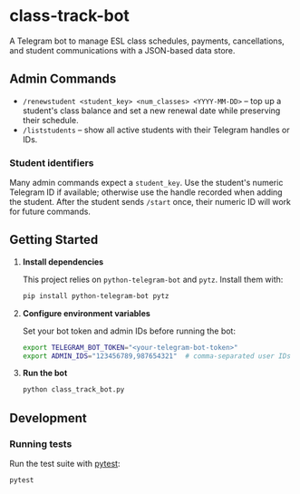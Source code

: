 # class-track-bot
A Telegram bot to manage ESL class schedules, payments, cancellations, and student communications with a JSON-based data store.

## Admin Commands

- `/renewstudent <student_key> <num_classes> <YYYY-MM-DD>` – top up a student's class balance and set a new renewal date while preserving their schedule.
- `/liststudents` – show all active students with their Telegram handles or IDs.

### Student identifiers

Many admin commands expect a `student_key`. Use the student's numeric Telegram ID if available; otherwise use the handle recorded when adding the student. After the student sends `/start` once, their numeric ID will work for future commands.

## Getting Started

1. **Install dependencies**

   This project relies on `python-telegram-bot` and `pytz`. Install them with:

   ```bash
   pip install python-telegram-bot pytz
   ```

2. **Configure environment variables**

   Set your bot token and admin IDs before running the bot:

   ```bash
   export TELEGRAM_BOT_TOKEN="<your-telegram-bot-token>"
   export ADMIN_IDS="123456789,987654321"  # comma-separated user IDs
   ```

3. **Run the bot**

   ```bash
   python class_track_bot.py
   ```

## Development

### Running tests

Run the test suite with [pytest](https://docs.pytest.org/):

```bash
pytest
```
